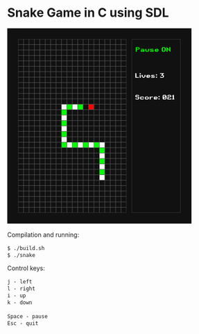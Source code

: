 
# Snake Game in C using SDL

<img src="Screenshot.png" alt="Screenshot" width="425" height="450">

Compilation and running:
```
$ ./build.sh
$ ./snake
```

Control keys:
```
j - left
l - right
i - up
k - down

Space - pause
Esc - quit
```
